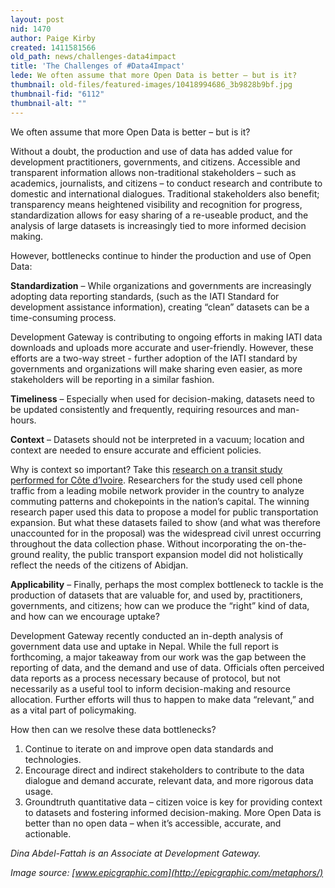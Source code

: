```yaml
---
layout: post
nid: 1470
author: Paige Kirby
created: 1411581566
old_path: news/challenges-data4impact
title: 'The Challenges of #Data4Impact'
lede: We often assume that more Open Data is better – but is it?
thumbnail: old-files/featured-images/10418994686_3b9828b9bf.jpg
thumbnail-fid: "6112"
thumbnail-alt: ""
---
```


We often assume that more Open Data is better – but is it?

Without a doubt, the production and use of data has added value for development practitioners, governments, and citizens. Accessible and transparent information allows non-traditional stakeholders – such as academics, journalists, and citizens – to conduct research and contribute to domestic and international dialogues. Traditional stakeholders also benefit; transparency means heightened visibility and recognition for progress, standardization allows for easy sharing of a re-useable product, and the analysis of large datasets is increasingly tied to more informed decision making.

However, bottlenecks continue to hinder the production and use of Open Data:

**Standardization** – While organizations and governments are increasingly adopting data reporting standards, (such as the IATI Standard for development assistance information), creating “clean” datasets can be a time-consuming process.

Development Gateway is contributing to ongoing efforts in making IATI data downloads and uploads more accurate and user-friendly. However, these efforts are a two-way street - further adoption of the IATI standard by governments and organizations will make sharing even easier, as more stakeholders will be reporting in a similar fashion.

**Timeliness** – Especially when used for decision-making, datasets need to be updated consistently and frequently, requiring resources and man-hours.

**Context** – Datasets should not be interpreted in a vacuum; location and context are needed to ensure accurate and efficient policies.

Why is context so important? Take this [research on a transit study performed for Côte d’Ivoire](http://www.academia.edu/8079377/A_gods_eye_view_Big_data_ground_truth_and_the_D4D_challenge). Researchers for the study used cell phone traffic from a leading mobile network provider in the country to analyze commuting patterns and chokepoints in the nation’s capital. The winning research paper used this data to propose a model for public transportation expansion. But what these datasets failed to show (and what was therefore unaccounted for in the proposal) was the widespread civil unrest occurring throughout the data collection phase. Without incorporating the on-the-ground reality, the public transport expansion model did not holistically reflect the needs of the citizens of Abidjan.

**Applicability** – Finally, perhaps the most complex bottleneck to tackle is the production of datasets that are valuable for, and used by, practitioners, governments, and citizens; how can we produce the “right” kind of data, and how can we encourage uptake?

Development Gateway recently conducted an in-depth analysis of government data use and uptake in Nepal. While the full report is forthcoming, a major takeaway from our work was the gap between the reporting of data, and the demand and use of data. Officials often perceived data reports as a process necessary because of protocol, but not necessarily as a useful tool to inform decision-making and resource allocation. Further efforts will thus to happen to make data “relevant,” and as a vital part of policymaking.

How then can we resolve these data bottlenecks?

1. Continue to iterate on and improve open data standards and technologies.
2. Encourage direct and indirect stakeholders to contribute to the data dialogue and demand accurate, relevant data, and more rigorous data usage.
3. Groundtruth quantitative data – citizen voice is key for providing context to datasets and fostering informed decision-making. More Open Data is better than no open data – when it’s accessible, accurate, and actionable.

*Dina Abdel-Fattah is an Associate at Development Gateway.*

*Image source: [www.epicgraphic.com](http://epicgraphic.com/metaphors/)*
